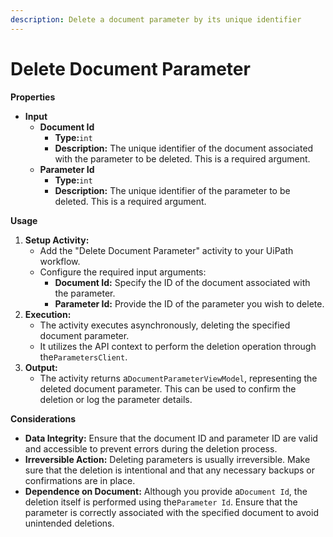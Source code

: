 ```yaml
---
description: Delete a document parameter by its unique identifier
---
```


# Delete Document Parameter

**Properties**

* **Input**
  * **Document Id**
    * **Type:**`int`
    * **Description:** The unique identifier of the document associated with the parameter to be deleted. This is a required argument.
  * **Parameter Id**
    * **Type:**`int`
    * **Description:** The unique identifier of the parameter to be deleted. This is a required argument.

**Usage**

1. **Setup Activity:**
   * Add the "Delete Document Parameter" activity to your UiPath workflow.
   * Configure the required input arguments:
     * **Document Id:** Specify the ID of the document associated with the parameter.
     * **Parameter Id:** Provide the ID of the parameter you wish to delete.
2. **Execution:**
   * The activity executes asynchronously, deleting the specified document parameter.
   * It utilizes the API context to perform the deletion operation through the`ParametersClient`.
3. **Output:**
   * The activity returns a`DocumentParameterViewModel`, representing the deleted document parameter. This can be used to confirm the deletion or log the parameter details.

**Considerations**

* **Data Integrity:** Ensure that the document ID and parameter ID are valid and accessible to prevent errors during the deletion process.
* **Irreversible Action:** Deleting parameters is usually irreversible. Make sure that the deletion is intentional and that any necessary backups or confirmations are in place.
* **Dependence on Document:** Although you provide a`Document Id`, the deletion itself is performed using the`Parameter Id`. Ensure that the parameter is correctly associated with the specified document to avoid unintended deletions.
